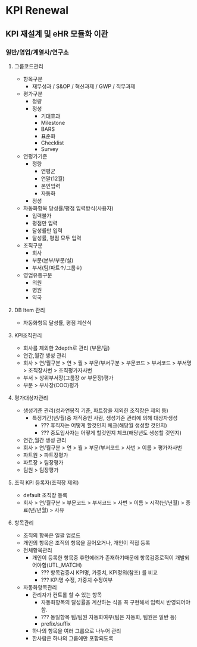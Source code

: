 KPI Renewal
==============================
KPI 재설계 및 eHR 모듈화 이관
------------------------------
### 일반/영업/계열사/연구소

1. 그룹코드관리
    * 항목구분
        + 재무성과 / S&OP / 혁신과제 / GWP / 직무과제
    * 평가구분
        + 정량
        + 정성
            + 기대효과
            + Milestone
            + BARS
            + 표준화
            + Checklist
            + Survey
    * 연평가기준
        + 정량
            + 연평균
            + 연말(12월)
            + 본인입력
            + 자동화
        + 정성
    * 자동화항목 당성률/평점 입력방식(사용자)
        + 입력불가
        + 평점만 입력
        + 달성률만 입력
        + 달성률, 평점 모두 입력
    * 조직구분
        + 회사
        + 부문(본부/부문/실)
        + 부서(팀/파트↑/그룹↓)
    * 영업유통구분
        + 의원
        + 병원
        + 약국

2. DB Item 관리
    * 자동화항목 달성률, 평점 계산식

3. KPI조직관리
    * 회사를 제외한 2depth로 관리 (부문/팀)
    * 연간,월간 생성 관리
    * 회사 > 연/월구분 > 연 > 월 > 부문/부서구분 > 부문코드 > 부서코드 > 부서명 > 조직장사번 > 조직평가자사번
    * 부서 > 상위부서장(그룹장 or 부문장)평가
    * 부문 > 부사장(COO)평가

4. 평가대상자관리
    * 생성기준 관리(성과연봉직 기준, 파트장을 제외한 조직장은 제외 등)
        + 특정기간(년/월)중 재직중인 사람, 생성기준 관리에 의해 대상자생성
            - ??? 휴직자는 어떻게 할것인지 체크(해당월 생성할 것인지)
            - ??? 중도입사자는 어떻게 할것인지 체크(해당년도 생성할 것인지)
    * 연간,월간 생성 관리
    * 회사 > 연/월구분 > 연 > 월 > 부문/부서코드 > 사번 > 이름 > 평가자사번
    * 파트원 > 파트장평가
    * 파트장 > 팀장평가
    * 팀원 > 팀장평가
    
5. 조직 KPI 등록자(조직장 제외)
    * default 조직장 등록
    * 회사 > 연/월구분 > 부문코드 > 부서코드 > 사번 > 이름 > 시작(년/년월) > 종료(년/년월) > 사유

6. 항목관리
    * 조직의 항목은 일괄 업로드
    * 개인의 항목은 조직의 항목을 끌어오거나, 개인이 직접 등록
    * 전체항목관리
        + 개인이 등록한 항목중 휴먼에러가 존재하기때문에 항목검증로직이 개발되어야함(UTL_MATCH)
            - ??? 항목검증시 KPI명, 가중치, KPI정의(참조) 를 비교
            - ??? KPI명 수정, 가중치 수정여부
    * 자동화항목관리
        + 관리자가 컨트롤 할 수 있는 항목
            - 자동화항목의 달성률을 계산하는 식을 꼭 구현해서 입력시 반영되어야 함.
            - ??? 동일항목 팀/팀원 자동화여부(팀은 자동화, 팀원은 일반 등)
            - prefix/suffix
        + 하나의 항목을 여러 그룹으로 나누어 관리
        + 한사람은 하나의 그룹에만 포함되도록
